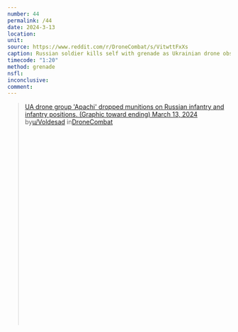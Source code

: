 ```yaml
---
number: 44
permalink: /44
date: 2024-3-13
location: 
unit:
source: https://www.reddit.com/r/DroneCombat/s/VitwttFxXs
caption: Russian soldier kills self with grenade as Ukrainian drone observes
timecode: "1:20"
method: grenade
nsfl: 
inconclusive: 
comment: 
---
```

<blockquote class="reddit-embed-bq" style="height:500px" data-embed-height="564"><a href="https://www.reddit.com/r/DroneCombat/comments/1be4uvm/ua_drone_group_apachi_dropped_munitions_on/">UA drone group 'Apachi' dropped munitions on Russian infantry and infantry positions. (Graphic toward ending) March 13, 2024</a><br> by<a href="https://www.reddit.com/user/Voldesad/">u/Voldesad</a> in<a href="https://www.reddit.com/r/DroneCombat/">DroneCombat</a></blockquote><script async="" src="https://embed.reddit.com/widgets.js" charset="UTF-8"></script>